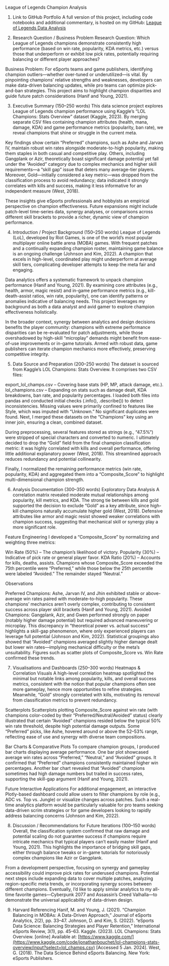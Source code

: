League of Legends Champion Analysis
1. Link to GitHub Portfolio
A full version of this project, including code notebooks and additional commentary, is hosted on my GitHub:
[League of Legends Data Analysis](https://colab.research.google.com/drive/1GDDj4yBSf6JJg1W2SiZLLBjS7E88jw3d)

2. Research Question / Business Problem
Research Question: Which League of Legends champions demonstrate consistently high performance (based on win rate, popularity, KDA metrics, etc.) versus those that underperform or exhibit low pick rates, potentially requiring balancing or different player approaches?

Business Problem: For eSports teams and game publishers, identifying champion outliers—whether over-tuned or underutilized—is vital. By pinpointing champions’ relative strengths and weaknesses, developers can make data-driven balancing updates, while pro teams can optimize pick-and-ban strategies. This project aims to highlight champion disparities and guide future patch considerations (Hanif and Young, 2021).

3. Executive Summary (150–250 words)
This data science project explores League of Legends champion performance using Kaggle’s “LOL Champions: Stats Overview” dataset (Kaggle, 2023). By merging separate CSV files containing champion attributes (health, mana, damage, KDA) and game performance metrics (popularity, ban rate), we reveal champions that shine or struggle in the current meta.

Key findings show certain “Preferred” champions, such as Ashe and Jarvan IV, maintain robust win rates alongside moderate-to-high popularity, making them staples in both casual and competitive play. Others, including Gangplank or Azir, theoretically boast significant damage potential yet fall under the “Avoided” category due to complex mechanics and higher skill requirements—a “skill gap” issue that deters many average-tier players. Moreover, Gold—initially considered a key metric—was dropped from the classification process to avoid redundancy; data indicated it strongly correlates with kills and success, making it less informative for an independent measure (West, 2018).

These insights give eSports professionals and hobbyists an empirical perspective on champion effectiveness. Future expansions might include patch-level time-series data, synergy analyses, or comparisons across different skill brackets to provide a richer, dynamic view of champion performance.

4. Introduction / Project Background (150–250 words)
League of Legends (LoL), developed by Riot Games, is one of the world’s most popular multiplayer online battle arena (MOBA) games. With frequent patches and a continually expanding champion roster, maintaining game balance is an ongoing challenge (Johnson and Kim, 2022). A champion that excels in high-level, coordinated play might underperform at average skill tiers, complicating developer attempts to keep the meta fair and engaging.

Data analytics offers a systematic framework to unpack champion performance (Hanif and Young, 2021). By examining core attributes (e.g., health, armor, magic resist) and in-game performance metrics (e.g., kill-death-assist ratios, win rate, popularity), one can identify patterns or anomalies indicative of balancing needs. This project leverages my background as both a data analyst and avid gamer to explore champion effectiveness holistically.

In the broader context, synergy between analytics and design decisions benefits the player community: champions with extreme performance disparities can be re-evaluated for patch adjustments, while those overshadowed by high-skill “microplay” demands might benefit from ease-of-use improvements or in-game tutorials. Armed with robust data, game publishers can iterate champion mechanics more effectively, preserving competitive integrity.

5. Data Source and Preparation (200–250 words)
The dataset is sourced from Kaggle’s LOL Champions: Stats Overview. It comprises two CSV files:

export_lol_champs.csv – Covering base stats (HP, MP, attack damage, etc.).
lol_champions.csv – Expanding on stats such as damage dealt, KDA breakdowns, ban rate, and popularity percentages.
I loaded both files into pandas and conducted initial checks (.info(), .describe()) to detect inconsistencies. Missing values were primarily confined to features like Style, which was imputed with “Unknown.” No significant duplicates were found. Next, I merged these datasets on the “Champions” key using an inner join, ensuring a clean, combined dataset.

During preprocessing, several features stored as strings (e.g., “47.5%”) were stripped of special characters and converted to numeric. I ultimately decided to drop the “Gold” field from the final champion classification metric: it was highly correlated with kills and overall performance, offering little additional explanatory power (West, 2018). This streamlined approach reduces redundancy and potential collinearity.

Finally, I normalized the remaining performance metrics (win rate, popularity, KDA) and aggregated them into a “Composite_Score” to highlight multi-dimensional champion strength.

6. Analysis Documentation (300–350 words)
Exploratory Data Analysis
A correlation matrix revealed moderate mutual relationships among popularity, kill metrics, and KDA. The strong tie between kills and gold supported the decision to exclude “Gold” as a key attribute, since high-kill champions naturally accumulate higher gold (West, 2018). Defensive attributes like armor and magic resist showed weaker correlations with champion success, suggesting that mechanical skill or synergy play a more significant role.

Feature Engineering
I developed a “Composite_Score” by normalizing and weighting three metrics:

Win Rate (50%) – The champion’s likelihood of victory.
Popularity (30%) – Indicative of pick rate or general player favor.
KDA Ratio (20%) – Accounts for kills, deaths, assists.
Champions whose Composite_Score exceeded the 75th percentile were “Preferred,” while those below the 25th percentile were labeled “Avoided.” The remainder stayed “Neutral.”

Observations

Preferred Champions: Ashe, Jarvan IV, and Jhin exhibited stable or above-average win rates paired with moderate-to-high popularity. These champions’ mechanics aren’t overly complex, contributing to consistent success across player skill brackets (Hanif and Young, 2021).
Avoided Champions: Gangplank, Azir, and Gwen performed strongly on paper (notably higher damage potential) but required advanced maneuvering or microplay. This discrepancy in “theoretical power vs. actual success” highlights a skill-gap phenomenon, where only experienced players can leverage full potential (Johnson and Kim, 2022).
Statistical groupings also showed that “Avoided” champions averaged slightly higher damage dealt but lower win rates—implying mechanical difficulty or the meta’s unsuitability. Figures such as scatter plots of Composite_Score vs. Win Rate confirmed these trends.

7. Visualisations and Dashboards (250–300 words)
Heatmaps & Correlation Visuals
A high-level correlation heatmap spotlighted the minimal but notable links among popularity, kills, and overall success metrics, consistent with the notion that popular champions often see more gameplay, hence more opportunities to refine strategies. Meanwhile, “Gold” strongly correlated with kills, motivating its removal from classification metrics to prevent redundancy.

Scatterplots
Scatterplots plotting Composite_Score against win rate (with champions color-coded by their “Preferred/Neutral/Avoided” status) clearly illustrated that certain “Avoided” champions resided below the typical 50% win rate threshold, despite high potential damage outputs. Some “Preferred” picks, like Ashe, hovered around or above the 52–53% range, reflecting ease of use and synergy with diverse team compositions.

Bar Charts & Comparative Plots
To compare champion groups, I produced bar charts displaying average performance. One bar plot showcased average win rates across “Preferred,” “Neutral,” and “Avoided” groups. It confirmed that “Preferred” champions consistently maintained higher win percentages. Another bar chart revealed that “Avoided” champions sometimes had high damage numbers but trailed in success rates, supporting the skill-gap argument (Hanif and Young, 2021).

Future Interactive Applications
For additional engagement, an interactive Plotly-based dashboard could allow users to filter champions by role (e.g., ADC vs. Top vs. Jungle) or visualize changes across patches. Such a real-time analytics platform would be particularly valuable for pro teams seeking data-driven scrim strategies or for game developers looking to rapidly address balancing concerns (Johnson and Kim, 2022).

8. Discussion / Recommendations for Future Iterations (100–150 words)
Overall, the classification system confirmed that raw damage and potential scaling do not guarantee success if champions require intricate mechanics that typical players can’t easily master (Hanif and Young, 2021). This highlights the importance of bridging skill gaps, either through balance tweaks or in-game tutorials for notoriously complex champions like Azir or Gangplank.

From a development perspective, focusing on synergy and gameplay accessibility could improve pick rates for underused champions. Potential next steps include expanding data to cover multiple patches, analyzing region-specific meta trends, or incorporating synergy scores between different champions. Eventually, I’d like to apply similar analytics to my all-time favorite games—Cyberpunk 2077 and Assassin’s Creed Valhalla—to demonstrate the universal applicability of data-driven design.

9. Harvard Referencing
Hanif, M. and Young, J. (2021). “Champion Balancing in MOBAs: A Data-Driven Approach,” Journal of eSports Analytics, 2(2), pp. 33–47.
Johnson, D. and Kim, S. (2022). “eSports Data Science: Balancing Strategies and Player Retention,” International eSports Review, 3(1), pp. 45–63.
Kaggle. (2023). LOL Champions: Stats Overview. [online] Available at: [https://www.kaggle.com/](https://www.kaggle.com/code/jonathanbouchet/lol-champions-stats-overview/input?select=lol_champs.csv) [Accessed 5 Jan. 2024].
West, G. (2018). The Data Science Behind eSports Balancing. New York: eSports Publishers.
